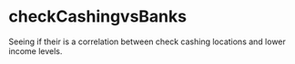 # checkCashingvsBanks
Seeing if their is a  correlation between check cashing locations and lower income levels.
